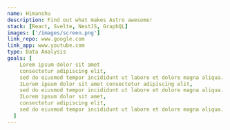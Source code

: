 ```yaml
---
name: Himanshu
description: Find out what makes Astro awesome!
stack: [React, Svelte, NestJS, GraphQL]
images: ['/images/screen.png']
link_repo: www.google.com
link_app: www.youtube.com
type: Data Analysis
goals: [
    Lorem ipsum dolor sit amet
    consectetur adipiscing elit,
    sed do eiusmod tempor incididunt ut labore et dolore magna aliqua. Nam at lectus urna duis convallis convallis tellus id interdum. Arcu non sodales neque sodales ut etiam sit amet nisl.
    1Lorem ipsum dolor sit amet consectetur adipiscing elit,
    sed do eiusmod tempor incididunt ut labore et dolore magna aliqua. Nam at lectus urna duis convallis convallis tellus id interdum. Arcu non sodales neque sodales ut etiam sit amet nisl.
    2Lorem ipsum dolor sit amet,
    consectetur adipiscing elit,
    sed do eiusmod tempor incididunt ut labore et dolore magna aliqua. Nam at lectus urna duis convallis convallis tellus id interdum. Arcu non sodales neque sodales ut etiam sit amet nisl.,
  ]
---
```

